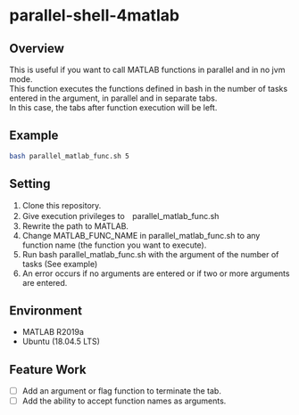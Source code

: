 # parallel-shell-4matlab

## Overview

This is useful if you want to call MATLAB functions in parallel and in no jvm mode.  
This function executes the functions defined in bash in the number of tasks entered in the argument, in parallel and in separate tabs.  
In this case, the tabs after function execution will be left.  

## Example
```bash
bash parallel_matlab_func.sh 5
```

## Setting
1. Clone this repository.
2. Give execution privileges to　parallel_matlab_func.sh
3. Rewrite the path to MATLAB.
4. Change MATLAB_FUNC_NAME in parallel_matlab_func.sh to any function name (the function you want to execute).
5. Run bash parallel_matlab_func.sh with the argument of the number of tasks (See example)
6. An error occurs if no arguments are entered or if two or more arguments are entered.

## Environment

- MATLAB R2019a
- Ubuntu (18.04.5 LTS)

## Feature Work

- [ ] Add an argument or flag function to terminate the tab.
- [ ] Add the ability to accept function names as arguments.
